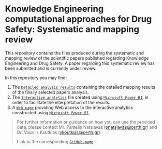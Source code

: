 # Knowledge Engineering computational approaches for Drug Safety: Systematic and mapping review
This repository contains the files produced during the systematic and mapping review of the scientific papers published regarding Knowledge Engineering and Drug Safety. A paper regarding this systematic review has been submitted and is currently under review.

In this repository you may find:
1. The [`Detailed analysis results`](Detailed_analysis_results.xlsx) containing the detailed mapping results of the finally selected papers analysis.
2. The [`Interactive analytics`](Interactive_analytics.pbix) file created using [`Microsoft Power BI`](https://powerbi.microsoft.com/en-us/), in order to facilitate the interpretation of the results.
3. A [`Web page`](https://inab-certh.github.io/Knowledge-Engineering-for-Drug-Safety-Systematic-and-mapping-review/analytics) providing Web access to the interactive analytics constructed using [`Microsoft Power BI`](https://powerbi.microsoft.com/en-us/).

> For further information or guidance on how you can use the provided data, please contact Mr. Pantelis Natsiavas (pnatsiavas@certh.gr) and Dr. Vassilis Koutkias (vkoutkias@certh.gr).

> Link to the corresponding [`GitHub page`](https://inab-certh.github.io/Knowledge-Engineering-for-Drug-Safety-Systematic-and-mapping-review/).
